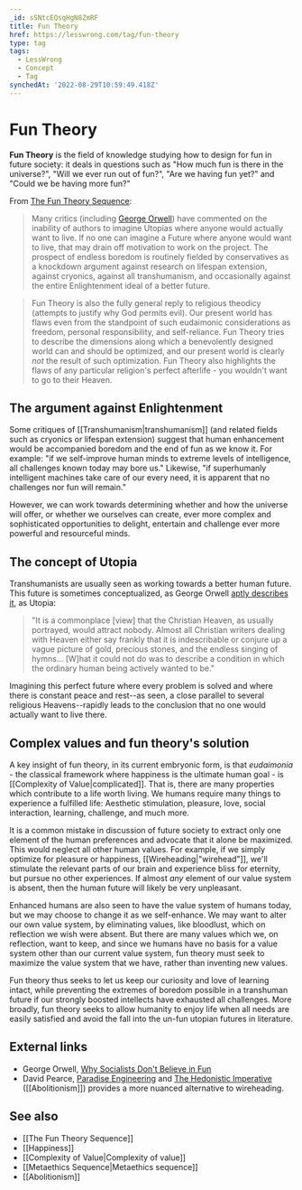```yaml
---
_id: sSNtcEQsqHgN8ZmRF
title: Fun Theory
href: https://lesswrong.com/tag/fun-theory
type: tag
tags:
  - LessWrong
  - Concept
  - Tag
synchedAt: '2022-08-29T10:59:49.418Z'
---
```

# Fun Theory

**Fun Theory** is the field of knowledge studying how to design for fun in future society: it deals in questions such as "How much fun is there in the universe?", "Will we ever run out of fun?", "Are we having fun yet?" and "Could we be having more fun?"

From [The Fun Theory Sequence](https://www.lesswrong.com/posts/K4aGvLnHvYgX9pZHS/the-fun-theory-sequence):

> Many critics (including [George Orwell](https://www.lesswrong.com/lw/xl/eutopia_is_scary/)) have commented on the inability of authors to imagine Utopias where anyone would actually want to live. If no one can imagine a Future where anyone would want to live, that may drain off motivation to work on the project. The prospect of endless boredom is routinely fielded by conservatives as a knockdown argument against research on lifespan extension, against cryonics, against all transhumanism, and occasionally against the entire Enlightenment ideal of a better future.

> Fun Theory is also the fully general reply to religious theodicy (attempts to justify why God permits evil). Our present world has flaws even from the standpoint of such eudaimonic considerations as freedom, personal responsibility, and self-reliance. Fun Theory tries to describe the dimensions along which a benevolently designed world can and should be optimized, and our present world is clearly _not_ the result of such optimization. Fun Theory also highlights the flaws of any particular religion's perfect afterlife - you wouldn't want to go to their Heaven.

## The argument against Enlightenment

Some critiques of [[Transhumanism|transhumanism]] (and related fields such as cryonics or lifespan extension) suggest that human enhancement would be accompanied boredom and the end of fun as we know it. For example: "if we self-improve human minds to extreme levels of intelligence, all challenges known today may bore us." Likewise, "if superhumanly intelligent machines take care of our every need, it is apparent that no challenges nor fun will remain."

However, we can work towards determining whether and how the universe will offer, or whether we ourselves can create, ever more complex and sophisticated opportunities to delight, entertain and challenge ever more powerful and resourceful minds.

## The concept of Utopia

Transhumanists are usually seen as working towards a better human future. This future is sometimes conceptualized, as George Orwell [aptly describes it](http://www.orwell.ru/library/articles/socialists/english/e_fun), as Utopia:

> "It is a commonplace \[view\] that the Christian Heaven, as usually portrayed, would attract nobody. Almost all Christian writers dealing with Heaven either say frankly that it is indescribable or conjure up a vague picture of gold, precious stones, and the endless singing of hymns... \[W\]hat it could not do was to describe a condition in which the ordinary human being actively wanted to be."

Imagining this perfect future where every problem is solved and where there is constant peace and rest--as seen, a close parallel to several religious Heavens--rapidly leads to the conclusion that no one would actually want to live there.

## Complex values and fun theory's solution

A key insight of fun theory, in its current embryonic form, is that _eudaimonia_ \- the classical framework where happiness is the ultimate human goal - is [[Complexity of Value|complicated]]. That is, there are many properties which contribute to a life worth living. We humans require many things to experience a fulfilled life: Aesthetic stimulation, pleasure, love, social interaction, learning, challenge, and much more.

It is a common mistake in discussion of future society to extract only one element of the human preferences and advocate that it alone be maximized. This would neglect all other human values. For example, if we simply optimize for pleasure or happiness, [[Wireheading|"wirehead"]], we'll stimulate the relevant parts of our brain and experience bliss for eternity, but pursue no other experiences. If almost _any_ element of our value system is absent, then the human future will likely be very unpleasant.

Enhanced humans are also seen to have the value system of humans today, but we may choose to change it as we self-enhance. We may want to alter our own value system, by eliminating values, like bloodlust, which on reflection we wish were absent. But there are many values which we, on reflection, want to keep, and since we humans have no basis for a value system other than our current value system, fun theory must seek to maximize the value system that we have, rather than inventing new values.

Fun theory thus seeks to let us keep our curiosity and love of learning intact, while preventing the extremes of boredom possible in a transhuman future if our strongly boosted intellects have exhausted all challenges. More broadly, fun theory seeks to allow humanity to enjoy life when all needs are easily satisfied and avoid the fall into the un-fun utopian futures in literature.

## External links

*   George Orwell, [Why Socialists Don't Believe in Fun](http://www.orwell.ru/library/articles/socialists/english/e_fun)
*   David Pearce, [Paradise Engineering](http://paradise-engineering.com/) and [The Hedonistic Imperative](http://www.hedweb.com/hedab.htm) ([[Abolitionism]]) provides a more nuanced alternative to wireheading.

## See also

*   [[The Fun Theory Sequence]]
*   [[Happiness]]
*   [[Complexity of Value|Complexity of value]]
*   [[Metaethics Sequence|Metaethics sequence]]
*   [[Abolitionism]]